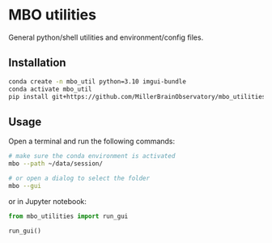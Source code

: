 # MBO utilities
General python/shell utilities and environment/config files.

## Installation
```bash
conda create -n mbo_util python=3.10 imgui-bundle
conda activate mbo_util
pip install git+https://github.com/MillerBrainObservatory/mbo_utilities.git@master
```

## Usage

Open a terminal and run the following commands:

``` bash
# make sure the conda environment is activated
mbo --path ~/data/session/

# or open a dialog to select the folder
mbo --gui
```

or in Jupyter notebook:

```python
from mbo_utilities import run_gui

run_gui()
```
